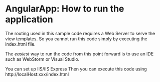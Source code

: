 AngularApp: How to run the application
==========
The routing used in this sample code requires a Web Server to serve the view templates. So you cannot run this code simply by executing the index.html file.

The *easiest* way to run the code from this point forward is to use an IDE such as WebStorm or Visual Studio.

 You can set up IIS/IIS Express
Then you can execute this code using http://localHost:xxx/index.html

